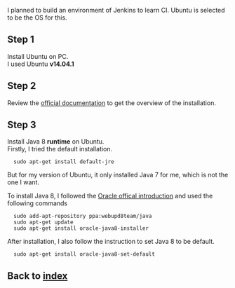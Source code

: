 I planned to build an environment of Jenkins to learn CI.
Ubuntu is selected to be the OS for this.

## Step 1
Install Ubuntu on PC.<br/>
I used Ubuntu **v14.04.1**

## Step 2
Review the [official documentation](https://jenkins.io/doc/book/installing/) to get the overview of the installation.

## Step 3
Install Java 8 **runtime** on Ubuntu.<br/>
Firstly, I tried the default installation.
```shell
  sudo apt-get install default-jre
```
But for my version of Ubuntu, it only installed Java 7 for me, which is not the one I want.

To install Java 8, I followed the [Oracle offical introduction](http://www.webupd8.org/2012/09/install-oracle-java-8-in-ubuntu-via-ppa.html) and used the following commands
```shell
  sudo add-apt-repository ppa:webupd8team/java
  sudo apt-get update
  sudo apt-get install oracle-java8-installer
```

After installation, I also follow the instruction to set Java 8 to be default.
```shell
  sudo apt-get install oracle-java8-set-default
```

## Back to [index](./index.md)
